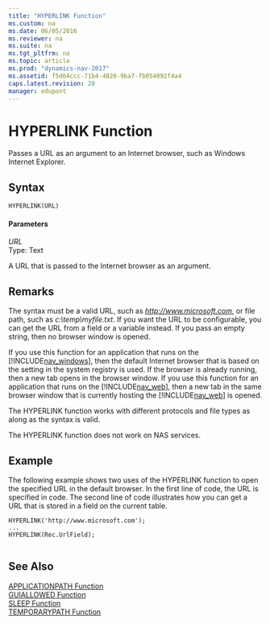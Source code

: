 ```yaml
---
title: "HYPERLINK Function"
ms.custom: na
ms.date: 06/05/2016
ms.reviewer: na
ms.suite: na
ms.tgt_pltfrm: na
ms.topic: article
ms.prod: "dynamics-nav-2017"
ms.assetid: f5d64ccc-71b4-4820-9ba7-fb054092f4a4
caps.latest.revision: 20
manager: edupont
---
```

# HYPERLINK Function
Passes a URL as an argument to an Internet browser, such as Windows Internet Explorer.  
  
## Syntax  
  
```  
HYPERLINK(URL)  
```  
  
#### Parameters  
 *URL*  
 Type: Text  
  
 A URL that is passed to the Internet browser as an argument.  
  
## Remarks  
 The syntax must be a valid URL, such as *http://www.microsoft.com*, or file path, such as *c:\\temp\\myfile.txt*. If you want the URL to be configurable, you can get the URL from a field or a variable instead. If you pass an empty string, then no browser window is opened.  
  
 If you use this function for an application that runs on the [!INCLUDE[nav_windows](includes/nav_windows_md.md)], then the default Internet browser that is based on the setting in the system registry is used. If the browser is already running, then a new tab opens in the browser window. If you use this function for an application that runs on the [!INCLUDE[nav_web](includes/nav_web_md.md)], then a new tab in the same browser window that is currently hosting the [!INCLUDE[nav_web](includes/nav_web_md.md)] is opened.  
  
 The HYPERLINK function works with different protocols and file types as along as the syntax is valid.  
  
 The HYPERLINK function does not work on NAS services.  
  
## Example  
 The following example shows two uses of the HYPERLINK function to open the specified URL in the default browser. In the first line of code, the URL is specified in code. The second line of code illustrates how you can get a URL that is stored in a field on the current table.  
  
```  
HYPERLINK('http://www.microsoft.com');   
...  
HYPERLINK(Rec.UrlField);  
  
```  
  
## See Also  
 [APPLICATIONPATH Function](APPLICATIONPATH-Function.md)   
 [GUIALLOWED Function](GUIALLOWED-Function.md)   
 [SLEEP Function](SLEEP-Function.md)   
 [TEMPORARYPATH Function](TEMPORARYPATH-Function.md)
